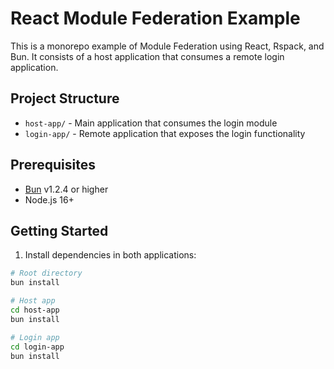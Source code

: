 # React Module Federation Example

This is a monorepo example of Module Federation using React, Rspack, and Bun. It consists of a host application that consumes a remote login application.

## Project Structure

- `host-app/` - Main application that consumes the login module
- `login-app/` - Remote application that exposes the login functionality

## Prerequisites

- [Bun](https://bun.sh) v1.2.4 or higher
- Node.js 16+

## Getting Started

1. Install dependencies in both applications:

```bash
# Root directory
bun install

# Host app
cd host-app
bun install

# Login app
cd login-app
bun install
```
